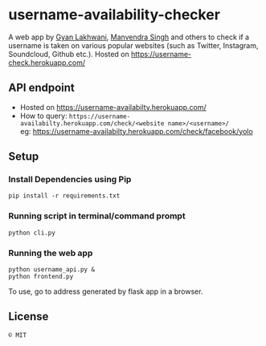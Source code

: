 # username-availability-checker
A web app by [Gyan Lakhwani](https://github.com/gyanl), [Manvendra Singh](https://github.com/manu-chroma) and others to check if a username is taken on various popular websites (such as Twitter, Instagram, Soundcloud, Github etc.). Hosted on https://username-check.herokuapp.com/   

## API endpoint
- Hosted on https://username-availabilty.herokuapp.com/   
- How to query: ```https://username-availabilty.herokuapp.com/check/<website name>/<username>/  ```   
eg: https://username-availabilty.herokuapp.com/check/facebook/yolo

## Setup

### Install Dependencies using Pip
```
pip install -r requirements.txt
```

### Running script in terminal/command prompt
```
python cli.py
```

### Running the web app 

```
python username_api.py &
python frontend.py
```

To use, go to address generated by flask app in a browser.
## License
```
© MIT
```
